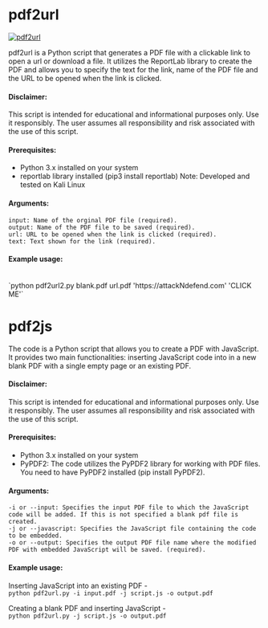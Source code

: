 # pdf2url

<a href="https://streamable.com/arr12g" title="pdf2url"><img src="https://github.com/ATTACKnDEFEND/pdf2url/blob/main/images/pdf2url.png" alt="pdf2url" /></a>

pdf2url is a Python script that generates a PDF file with a clickable link to open a url or download a file. It utilizes the ReportLab library to create the PDF and allows you to specify the text for the link, name of the PDF file and the URL to be opened when the link is clicked.

#### Disclaimer:
This script is intended for educational and informational purposes only. Use it responsibly. The user assumes all responsibility and risk associated with the use of this script.

#### Prerequisites:
- Python 3.x installed on your system
- reportlab library installed (pip3 install reportlab)
Note: Developed and tested on Kali Linux

#### Arguments:
```
input: Name of the orginal PDF file (required).
output: Name of the PDF file to be saved (required).
url: URL to be opened when the link is clicked (required).
text: Text shown for the link (required).
```
#### Example usage:
<br />
`python pdf2url2.py blank.pdf url.pdf 'https://attackNdefend.com' 'CLICK ME'`<br />

# pdf2js

The code is a Python script that allows you to create a PDF with JavaScript. It provides two main functionalities: inserting JavaScript code into in a new blank PDF with a single empty page or an existing PDF.

#### Disclaimer:
This script is intended for educational and informational purposes only. Use it responsibly. The user assumes all responsibility and risk associated with the use of this script.

#### Prerequisites:
- Python 3.x installed on your system
- PyPDF2: The code utilizes the PyPDF2 library for working with PDF files. You need to have PyPDF2 installed (pip install PyPDF2).

#### Arguments:
```
-i or --input: Specifies the input PDF file to which the JavaScript code will be added. If this is not specified a blank pdf file is created.
-j or --javascript: Specifies the JavaScript file containing the code to be embedded.
-o or --output: Specifies the output PDF file name where the modified PDF with embedded JavaScript will be saved. (required).
```
#### Example usage:

Inserting JavaScript into an existing PDF -
<br />
`python pdf2url.py -i input.pdf -j script.js -o output.pdf`<br />

Creating a blank PDF and inserting JavaScript -
<br />
`python pdf2url.py -j script.js -o output.pdf`<br />



